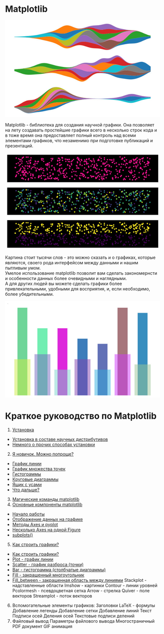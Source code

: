 # Matplotlib

![Matplotlib](/Articles/_Matplotlib/Pictures/001_002.jpg)

Matplotlib - библиотека для создания научной графики. Она позволяет на лету создавать простейшие графики всего в несколько строк кода и в тоже время она предоставляет полный контроль над всеми элементами графиков, что незаменимо при подготовке публикаций и презентаций.

![Matplotlib](/Articles/_Matplotlib/Pictures/001_001.jpg)

Картина стоит тысячи слов - это можно сказать и о графиках, которые являются, своего рода интерфейсом между данными и нашим пытливым умом. <br>
Умелое использование matplotlib позволит вам сделать закономернсти и особенности данных более очевидными и наглядными. <br>
А для других людей вы можете сделать графики более привлекательными, удобными для восприятия, и, если необходимо, более убедительными.

![Matplotlib](/Articles/_Matplotlib/Pictures/001_003.jpg)

# Краткое руководство по Matplotlib <br>
1. [Установка](/Articles/_Matplotlib/01.md/#1-установка)

+ [Установка в составе научных дистрибутивов](/Articles/_Matplotlib/01.md#11-установка-в-составе-научных-дистрибутивов)
+ [Немного о прочих способах установки](/Articles/_Matplotlib/01.md#12-немного-о-прочих-способах-установки)

2. [Я новичок. Можно попроще?](/Articles/_Matplotlib/02.md)

+ [График линии](/Articles/_Matplotlib/02.md#график-линии)
+ [График множества точек](/Articles/_Matplotlib/02.md#график-множества-точек)
+ [Гистограммы](/Articles/_Matplotlib/02.md#гистограммы)
+ [Круговые диаграммы](/Articles/_Matplotlib/02.md#круговые-диаграммы)
+ [Ящик с усами](/Articles/_Matplotlib/02.md#ящик-с-усами)
+ [Что дальше?](/Articles/_Matplotlib/02.md#что-дальше)

3. [Магические команды matplotlib](/Articles/_Matplotlib/03.md)
4. [Основные компоненты matplotlib](/Articles/_Matplotlib/04.md)
+ [Начало работы](/Articles/_Matplotlib/04.md#начало-работы)
+ [Отображение данных на графике](/Articles/_Matplotlib/04.md#отображение-данных-на-графике)
+ [Методы Axes и pyplot](/Articles/_Matplotlib/04.md#методы-axes-и-pyplot)
+ [Несколько Axes на одной Figure](/Articles/_Matplotlib/04.md#несколько-axes-на-одной-figure)
+ [subplots()](/Articles/_Matplotlib/04.md#subplots)
5. [Как строить графики?](/Articles/_Matplotlib/05.md)
+ [Как строить графики?](/Articles/_Matplotlib/05.md#как-строить-графики)
+ [Plot - график линии](/Articles/_Matplotlib/05.md#plot---график-линии)
+ [Scatter - график разброса (точки)](/Articles/_Matplotlib/05.md#scatter---график-разброса-точки)
+ [Bar - гистограмма (столбчатые диаграммы)](/Articles/_Matplotlib/05.md#bar---гистограмма)
+ [Fill - закрашенный многоугольник](/Articles/_Matplotlib/05.md#fill---закрашенный-многоугольник)
+ [Fill_between - закрашенная область между линиями](/Articles/_Matplotlib/05.md#fill_between---закрашенная-область-между-линиями)
Stackplot - надставленные области
Imshow - картинки
Contour - линии уровней
Pcolormesh - псевдоцветная сетка
Arrow - стрелка
Quiver - поле векторов
Streamplot - поток векторов
6. Вспомогательные элементы графиков:
Заголовки
LaTeX - формулы
Добавление легенды
Добавление сетки
Добавление линий
Текст
Подписи осей
Деления осей
Текстовые подписи делений
7. Файловый вывод
Параметры файлового вывода
Многостраничный PDF документ
GIF анимация